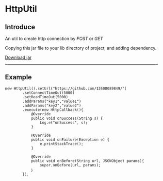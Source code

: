 # HttpUtil

## Introduce

An util to create http connection by *POST* or *GET*

Copying this jar file to your lib directory of project, and adding dependency.

[Download jar](https://github.com/13608089849/HttpUtil/raw/master/HttpUtil_V2.1.jar)

----

## Example

	new HttpUtil().setUrl("https://github.com/13608089849/")
			.setConnectTimeOut(5000)
			.setReadTimeOut(5000)
			.addParams("key1","value1")
			.addParams("key2","value2")
			.execute(new HttpCallback(){
				@Override
				public void onSuccess(String s) {
					Log.e("onSuccess", s);
				}

				@Override
				public void onFailure(Exception e) {
					e.printStackTrace();
				}

				@Override
				public void onBefore(String url, JSONObject params){
					super.onBefore(url, params);
				｝
			});

